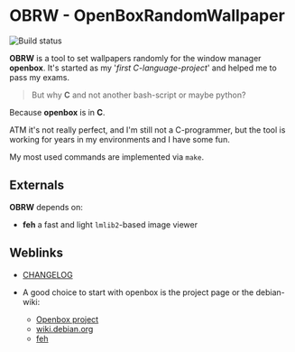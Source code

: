 # OBRW - OpenBoxRandomWallpaper

![Build status](https://github.com/deeagle/obrw/workflows/Build/badge.svg)

**OBRW** is a tool to set wallpapers randomly for the window manager **openbox**.
It's started as my '_first C-language-project_' and helped me to pass my exams.

> But why **C** and not another bash-script or maybe python?

Because **openbox** is in **C**.

ATM it's not really perfect, and I'm still not a C-programmer,
but the tool is working for years in my environments and I have some fun.

My most used commands are implemented via `make`.

## Externals

**OBRW** depends on:

- **feh** a fast and light `lmlib2`-based image viewer

## Weblinks

- [CHANGELOG](CHANGELOG.md)

- A good choice to start with openbox is the project page or the debian-wiki:
  - [Openbox project](http://openbox.org/wiki/Main_Page)
  - [wiki.debian.org](https://wiki.debian.org/Openbox)
  - [feh](https://feh.finalrewind.org/)
